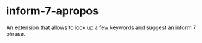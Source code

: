 # inform-7-apropos
An extension that allows to look up a few keywords and suggest an inform 7 phrase.

